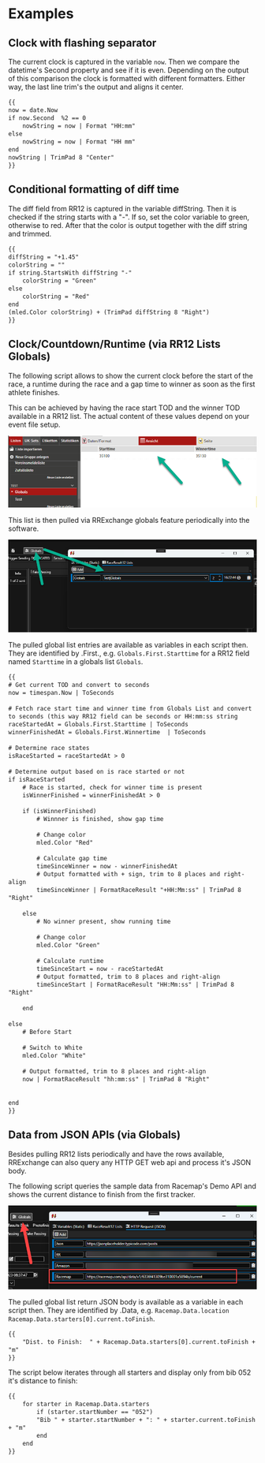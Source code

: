 # Examples

## Clock with flashing separator

The current clock is captured in the variable `now`. Then we compare the datetime's Second property and see if it is even. Depending on the output of this comparison the clock is formatted with different formatters. Either way, the last line trim's the output and aligns it center.

    {{
    now = date.Now
    if now.Second  %2 == 0
        nowString = now | Format "HH:mm"
    else
        nowString = now | Format "HH mm"
    end
    nowString | TrimPad 8 "Center"
    }}

## Conditional formatting of diff time

The diff field from RR12 is captured in the variable diffString. Then it is checked if the string starts with a "-". If so, set the color variable to green, otherwise to red. After that the color is output together with the diff string and trimmed.

    {{ 
    diffString = "+1.45"
    colorString = ""
    if string.StartsWith diffString "-"
        colorString = "Green"
    else 
        colorString = "Red"
    end
    (mled.Color colorString) + (TrimPad diffString 8 "Right")
    }}


## Clock/Countdown/Runtime (via RR12 Lists Globals)

The following script allows to show the current clock before the start of the race, a runtime during the race and a gap time to winner as soon as the first athlete finishes. 

This can be achieved by having the race start TOD and the winner TOD available in a RR12 list. The actual content of these values depend on your event file setup.

![RR12 List](globals_list.png)

This list is then pulled via RRExchange globals feature periodically into the software. 

![Globals](globals.png)

The pulled global list entries are available as variables in each script then. They are identified by <NameOfGlobal>.First.<RR12FieldName>, e.g. `Globals.First.Starttime` for a RR12 field named `Starttime` in a globals list `Globals`.

    {{
    # Get current TOD and convert to seconds
    now = timespan.Now | ToSeconds

    # Fetch race start time and winner time from Globals List and convert to seconds (this way RR12 field can be seconds or HH:mm:ss string
    raceStartedAt = Globals.First.Starttime | ToSeconds
    winnerFinishedAt = Globals.First.Winnertime  | ToSeconds

    # Determine race states
    isRaceStarted = raceStartedAt > 0

    # Determine output based on is race started or not
    if isRaceStarted 
        # Race is started, check for winner time is present    
        isWinnerFinished = winnerFinishedAt > 0
        
        if (isWinnerFinished)
            # Winnner is finished, show gap time
            
            # Change color
            mled.Color "Red" 

            # Calculate gap time
            timeSinceWinner = now - winnerFinishedAt
            # Output formatted with + sign, trim to 8 places and right-align
            timeSinceWinner | FormatRaceResult "+HH:Mm:ss" | TrimPad 8 "Right"
            
        else 
            # No winner present, show running time
        
            # Change color
            mled.Color "Green" 

            # Calculate runtime
            timeSinceStart = now - raceStartedAt
            # Output formatted, trim to 8 places and right-align
            timeSinceStart | FormatRaceResult "HH:Mm:ss" | TrimPad 8 "Right"
        
        end
        
    else 
        # Before Start

        # Switch to White
        mled.Color "White" 
    
        # Output formatted, trim to 8 places and right-align
        now | FormatRaceResult "hh:mm:ss" | TrimPad 8 "Right"
    
        
    end
    }}

## Data from JSON APIs (via Globals)

Besides pulling RR12 lists periodically and have the rows available, RRExchange can also query any HTTP GET web api and process it's JSON body.  

The following script queries the sample data from Racemap's Demo API and shows the current distance to finish from the first tracker. 

![RR12 List](globals_racemap.png)

The pulled global list return JSON body is available as a variable in each script then. They are identified by <NameOfGlobal>.Data, e.g. `Racemap.Data.location` `Racemap.Data.starters[0].current.toFinish`.

    {{
        "Dist. to Finish:  " + Racemap.Data.starters[0].current.toFinish + "m"
    }}

The script below iterates through all starters and display only from bib 052 it's distance to finish: 

    {{
        for starter in Racemap.Data.starters
            if (starter.startNumber == "052")
            "Bib " + starter.startNumber + ": " + starter.current.toFinish + "m"
            end
        end
    }}